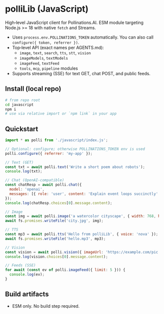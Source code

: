 # polliLib (JavaScript)

High‑level JavaScript client for Pollinations.AI. ESM module targeting Node.js >= 18 with native `fetch` and Streams.

- Uses `process.env.POLLINATIONS_TOKEN` automatically. You can also call `configure({ token, referrer })`.
- Top‑level API (exact names per AGENTS.md):
  - `image`, `text`, `search`, `tts`, `stt`, `vision`
  - `imageModels`, `textModels`
  - `imageFeed`, `textFeed`
  - `tools`, `mcp`, `pipeline` modules
- Supports streaming (SSE) for text GET, chat POST, and public feeds.

## Install (local repo)
```bash
# from repo root
cd javascript
npm i
# use via relative import or `npm link` in your app
```

## Quickstart
```js
import * as polli from './javascript/index.js';

// Optional: configure; otherwise POLLINATIONS_TOKEN env is used
polli.configure({ referrer: 'my-app' });

// Text (GET)
const txt = await polli.text('Write a short poem about robots');
console.log(txt);

// Chat (OpenAI-compatible)
const chatResp = await polli.chat({
  model: 'openai',
  messages: [{ role: 'user', content: 'Explain event loops succinctly' }],
});
console.log(chatResp.choices[0].message.content);

// Image
const img = await polli.image('a watercolor cityscape', { width: 768, height: 512 });
await fs.promises.writeFile('city.jpg', img);

// TTS
const mp3 = await polli.tts('Hello from polliLib', { voice: 'nova' });
await fs.promises.writeFile('hello.mp3', mp3);

// Vision
const vision = await polli.vision({ imageUrl: 'https://example.com/pic.jpg', question: 'Describe the scene' });
console.log(vision.choices[0].message.content);

// Feeds (SSE)
for await (const ev of polli.imageFeed({ limit: 5 })) {
  console.log(ev);
}
```

## Build artifacts
- ESM only. No build step required.

